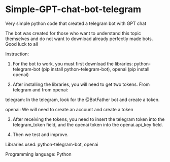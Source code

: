 # Simple-GPT-chat-bot-telegram
Very simple python code that created a telegram bot with GPT chat

The bot was created for those who want to understand this topic themselves and do not want to download already perfectly made bots. Good luck to all

Instruction:
1. For the bot to work, you must first download the libraries: python-telegram-bot (pip install python-telegram-bot), openai (pip install openai)

2. After installing the libraries, you will need to get two tokens. From telegram and from openai:

telegram: In the telegram, look for the @BotFather bot and create a token.

openai: We will need to create an account and create a token

3. After receiving the tokens, you need to insert the telegram token into the telegram_token field, and the openai token into the openai.api_key field.

4. Then we test and improve.

Libraries used: python-telegram-bot, openai

Programming language: Python

